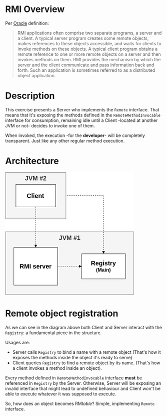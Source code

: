 # RMI Overview
Per [Oracle](https://docs.oracle.com/javase/tutorial/rmi/overview.html) definition:

>RMI applications often comprise two separate programs, a server and a client. A typical server program creates some remote objects, makes references to these objects accessible, and waits for clients to invoke methods on these objects. A typical client program obtains a remote reference to one or more remote objects on a server and then invokes methods on them. RMI provides the mechanism by which the server and the client communicate and pass information back and forth. Such an application is sometimes referred to as a distributed object application.

# Description
This exercise presents a Server who implements the ``Remote`` interface. That means that it's exposing the methods defined in the ``RemoteMethodInvocable`` interface for consumption, remaining idle until a Client -located at another JVM or not- decides to invoke one of them.

When invoked, the execution -for the **developer**- will be completely transparent. Just like any other regular method execution.

# Architecture
![architecture](https://raw.githubusercontent.com/ncavasin/sdypp/main/TP1/TP1-5/rmi_arq.png)

# Remote object registration
As we can see in the diagram above both Client and Server interact with the ``Registry``: a fundamental piece in the structure.

Usages are:
- Server calls ``Registry`` to bind a name with a remote object (That's how it exposes the methods inside the object it's ready to serve)
- Client queries ``Registry`` to find a remote object by its name. (That's how a client invokes a method inside an object).  

Every method defined in ``RemoteMethodInvocable`` interface **must** be referenced in ``Registry`` by the Server. Otherwise, Server will be exposing an invalid interface that might lead to undefined behaviour and Client won't be able to execute whatever it was supposed to execute.

So, how does an object becomes RMI*able*? Simple, implementing ``Remote`` interface.

